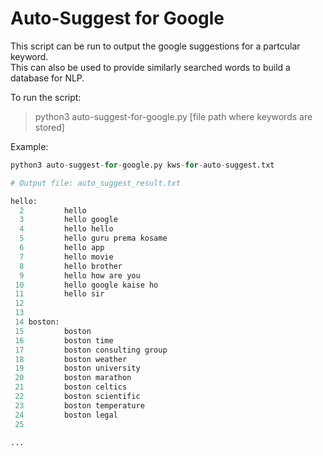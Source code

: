 # Auto-Suggest for Google

This script can be run to output the google suggestions for a partcular keyword.<br>
This can also be used to provide similarly searched words to build a database for NLP.<br>

To run the script:

> python3 auto-suggest-for-google.py [file path where keywords are stored]

Example:

```python
python3 auto-suggest-for-google.py kws-for-auto-suggest.txt

# Output file: auto_suggest_result.txt

hello:
  2         hello
  3         hello google
  4         hello hello
  5         hello guru prema kosame
  6         hello app
  7         hello movie
  8         hello brother
  9         hello how are you
 10         hello google kaise ho
 11         hello sir
 12 
 13 
 14 boston:
 15         boston
 16         boston time
 17         boston consulting group
 18         boston weather
 19         boston university
 20         boston marathon
 21         boston celtics
 22         boston scientific
 23         boston temperature
 24         boston legal
 25 

...

```


